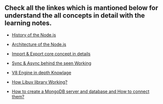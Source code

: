 ## Check all the linkes which is mantioned below for understand the all concepts in detail with the learning notes.

- [History of the Node.js](https://github.com/madhavpatel236/Node.js/blob/main/Core%20Concepts%20Notes/01History.md)

- [Architecture of the Node.js](https://github.com/madhavpatel236/Node.js/blob/main/Core%20Concepts%20Notes/02Architecture.md)
- [Import & Export core concept in details](https://github.com/madhavpatel236/Node.js/blob/main/Core%20Concepts%20Notes/03Import%26Export%20Workings.md)
- [Sync & Async behind the seen Working](https://github.com/madhavpatel236/Node.js/blob/main/Core%20Concepts%20Notes/04Sync%26Async%20BTS%20Working.md)
- [V8 Engine in depth Knowlage](https://github.com/madhavpatel236/Node.js/blob/main/Core%20Concepts%20Notes/05V8%20engine.md)
- [How Libuv library Working? ](https://github.com/madhavpatel236/Node.js/blob/main/Core%20Concepts%20Notes/06libUV.md)
- [ How to create a MongoDB server and database and How to connect them?](https://github.com/madhavpatel236/Node.js/tree/main/Core%20Concepts%20Notes/Learning%20and%20Create%20a%20DB%20%26%20mongodb)


<!--  CodeCrush, TechTalk, Coding Crush

 -->